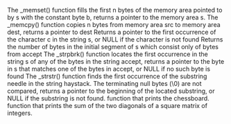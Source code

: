 The _memset() function fills the first n bytes of the memory area pointed to by s with the constant byte b, returns a pointer to the memory area s.
The _memcpy() function copies n bytes from memory area src to memory area dest, returns a pointer to dest
Returns a pointer to the first occurrence of the character c in the string s, or NULL if the character is not found
Returns the number of bytes in the initial segment of s which consist only of bytes from accept
The _strpbrk() function locates the first occurrence in the string s of any of the bytes in the string accept, returns a pointer to the byte in s that matches one of the bytes in accept, or NULL if no such byte is found
The _strstr() function finds the first occurrence of the substring needle in the string haystack. The terminating null bytes (\0) are not compared, returns a pointer to the beginning of the located substring, or NULL if the substring is not found.
function that prints the chessboard.
function that prints the sum of the two diagonals of a square matrix of integers.